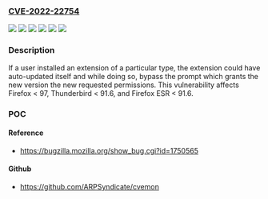 ### [CVE-2022-22754](https://cve.mitre.org/cgi-bin/cvename.cgi?name=CVE-2022-22754)
![](https://img.shields.io/static/v1?label=Product&message=Firefox%20ESR&color=blue)
![](https://img.shields.io/static/v1?label=Product&message=Firefox&color=blue)
![](https://img.shields.io/static/v1?label=Product&message=Thunderbird&color=blue)
![](https://img.shields.io/static/v1?label=Version&message=%3C%2091.6%20&color=brighgreen)
![](https://img.shields.io/static/v1?label=Version&message=%3C%2097%20&color=brighgreen)
![](https://img.shields.io/static/v1?label=Vulnerability&message=Extensions%20could%20have%20bypassed%20permission%20confirmation%20during%20update&color=brighgreen)

### Description

If a user installed an extension of a particular type, the extension could have auto-updated itself and while doing so, bypass the prompt which grants the new version the new requested permissions. This vulnerability affects Firefox < 97, Thunderbird < 91.6, and Firefox ESR < 91.6.

### POC

#### Reference
- https://bugzilla.mozilla.org/show_bug.cgi?id=1750565

#### Github
- https://github.com/ARPSyndicate/cvemon

